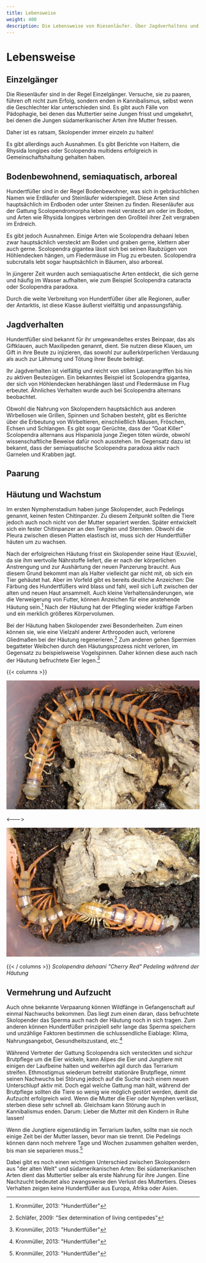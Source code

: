 ```yaml
---
title: Lebensweise
weight: 400
description: Die Lebensweise von Riesenläufer. Über Jagdverhaltens und Beutespektrums, ihrer Feinde, Krankheiten und Abwehrverhalten, sowie ihres Lebenszyklus.
---
```


# Lebensweise

## Einzelgänger

Die Riesenläufer sind in der Regel Einzelgänger. Versuche, sie zu paaren, führen oft nicht zum Erfolg, sondern enden in Kannibalismus, selbst wenn die Geschlechter klar unterschieden sind. Es gibt auch Fälle von Pädophagie, bei denen das Muttertier seine Jungen frisst und umgekehrt, bei denen die Jungen südamerikanischer Arten ihre Mutter fressen.

Daher ist es ratsam, Skolopender immer einzeln zu halten!

Es gibt allerdings auch Ausnahmen. Es gibt Berichte von Haltern, die Rhysida longipes oder Scolopendra multidens erfolgreich in Gemeinschaftshaltung gehalten haben.

## Bodenbewohnend, semiaquatisch, arboreal

Hundertfüßer sind in der Regel Bodenbewohner, was sich in gebräuchlichen Namen wie Erdläufer und Steinläufer widerspiegelt. Diese Arten sind hauptsächlich im Erdboden oder unter Steinen zu finden. Riesenläufer aus der Gattung Scolopendromorpha leben meist versteckt am oder im Boden, und Arten wie Rhysida longipes verbringen den Großteil ihrer Zeit vergraben im Erdreich.

Es gibt jedoch Ausnahmen. Einige Arten wie Scolopendra dehaani leben zwar hauptsächlich versteckt am Boden und graben gerne, klettern aber auch gerne. Scolopendra gigantea lässt sich bei seinen Raubzügen von Höhlendecken hängen, um Fledermäuse im Flug zu erbeuten. Scolopendra subcrutalis lebt sogar hauptsächlich in Bäumen, also arboreal.

In jüngerer Zeit wurden auch semiaquatische Arten entdeckt, die sich gerne und häufig im Wasser aufhalten, wie zum Beispiel Scolopendra cataracta oder Scolopendra paradoxa.

Durch die weite Verbreitung von Hundertfüßer über alle Regionen, außer der Antarktis, ist diese Klasse äußerst vielfältig und anpassungsfähig.

## Jagdverhalten

Hundertfüßer sind bekannt für ihr umgewandeltes erstes Beinpaar, das als Giftklauen, auch Maxilipeden genannt, dient. Sie nutzen diese Klauen, um Gift in ihre Beute zu injizieren, das sowohl zur außerkörperlichen Verdauung als auch zur Lähmung und Tötung ihrer Beute beiträgt.

Ihr Jagdverhalten ist vielfältig und reicht von stillen Lauerangriffen bis hin zu aktiven Beutezügen. Ein bekanntes Beispiel ist Scolopendra gigantea, der sich von Höhlendecken herabhängen lässt und Fledermäuse im Flug erbeutet. Ähnliches Verhalten wurde auch bei Scolopendra alternans beobachtet.

Obwohl die Nahrung von Skolopendern hauptsächlich aus anderen Wirbellosen wie Grillen, Spinnen und Schaben besteht, gibt es Berichte über die Erbeutung von Wirbeltieren, einschließlich Mäusen, Fröschen, Echsen und Schlangen. Es gibt sogar Gerüchte, dass der “Goat Killer” Scolopendra alternans aus Hispaniola junge Ziegen töten würde, obwohl wissenschaftliche Beweise dafür noch ausstehen. Im Gegensatz dazu ist bekannt, dass der semiaquatische Scolopendra paradoxa aktiv nach Garnelen und Krabben jagt.

## Paarung

## Häutung und Wachstum

Im ersten Nymphenstadium haben junge Skolopender, auch Pedelings genannt, keinen festen Chitinpanzer. Zu diesem Zeitpunkt sollten die Tiere jedoch auch noch nicht von der Mutter separiert werden. Später entwickelt sich ein fester Chitinpanzer an den Tergiten und Sterniten. Obwohl die Pleura zwischen diesen Platten elastisch ist, muss sich der Hundertfüßer häuten um zu wachsen.

Nach der erfolgreichen Häutung frisst ein Skolopender seine Haut (Exuvie), da sie ihm wertvolle Nährstoffe liefert, die er nach der körperlichen Anstrengung und zur Aushärtung der neuen Panzerung braucht. Aus diesem Grund bekommt man als Halter vielleicht gar nicht mit, ob sich ein Tier gehäutet hat. Aber im Vorfeld gibt es bereits deutliche Anzeichen: Die Färbung des Hundertfüßers wird blass und fahl, weil sich Luft zwischen der alten und neuen Haut ansammelt. Auch kleine Verhaltensänderungen, wie die Verweigerung von Futter, können Anzeichen für eine anstehende Häutung sein.[^3] Nach der Häutung hat der Pflegling wieder kräftige Farben und ein merklich größeres Körpervolumen.

Bei der Häutung haben Skolopender zwei Besonderheiten. Zum einen können sie, wie eine Vielzahl anderer Arthropoden auch, verlorene Gliedmaßen bei der Häutung regenerieren.[^4] Zum anderen gehen Spermien begatteter Weibchen durch den Häutungsprozess nicht verloren, im Gegensatz zu beispielsweise Vogelspinnen. Daher können diese auch nach der Häutung befruchtete Eier legen.[^3]

{{< columns >}}

![Anfang einer Häutung von Scolopendra dehaani](images/haeutung_01.jpg)

<--->

![Mitten in der Häutung von Scolopendra dehaani](images/haeutung_02.jpg)

{{< / columns >}}
_Scolopendra dehaani "Cherry Red" Pedeling während der Häutung_

## Vermehrung und Aufzucht

Auch ohne bekannte Verpaarung können Wildfänge in Gefangenschaft auf einmal Nachwuchs bekommen. Das liegt zum einen daran, dass befruchtete Skolopender das Sperma auch nach der Häutung noch in sich tragen. Zum anderen können Hundertfüßer prinzipiell sehr lange das Sperma speichern und unzählige Faktoren bestimmen die schlussendliche Eiablage: Klima, Nahrungsangebot, Gesundheitszustand, etc.[^3]

Während Vertreter der Gattung Scolopendra sich versteckten und sichzur Brutpflege um die Eier wickeln, kann Alipes die Eier und Jungtiere mit einigen der Laufbeine halten und weiterhin agil durch das Terrarium streifen. Ethmostigmus wiederum betreibt stationäre Brutpflege, nimmt seinen
Nachwuchs bei Störung jedoch auf die Suche nach einem neuen Unterschlupf aktiv mit. Doch egal welche Gattung man hält, während der Brutpflege sollten die Tiere so wenig wie möglich gestört werden, damit die Aufzucht erfolgreich wird. Wenn die Mutter die Eier oder Nymphen verlässt, sterben diese sehr schnell ab. Gleichsam kann Störung auch in Kannibalismus enden. Darum: Lieber die Mutter mit den Kindern in Ruhe lassen!

Wenn die Jungtiere eigenständig im Terrarium laufen, sollte man sie noch einige Zeit bei der Mutter lassen, bevor man sie trennt. Die Pedelings können dann noch mehrere Tage und Wochen zusammen gehalten werden, bis man sie separieren muss.[^3]

Dabei gibt es noch einen wichtigen Unterschied zwischen Skolopendern aus "der alten Welt" und südamerikanischen Arten: Bei südamerikanischen Arten dient das Muttertier selber als erste Nahrung für ihre Jungen. Eine Nachzucht bedeutet also zwangsweise den Verlust des Muttertiers. Dieses Verhalten zeigen keine Hundertfüßer aus Europa, Afrika oder Asien.


[^3]: Kronmüller, 2013: "Hundertfüßer"

[^4]: Schläfer, 2009: "Sex determination of living centipedes"
